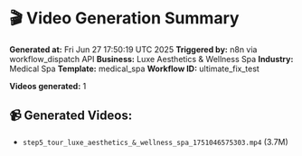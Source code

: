 # 🎬 Video Generation Summary

**Generated at:** Fri Jun 27 17:50:19 UTC 2025
**Triggered by:** n8n via workflow_dispatch API
**Business:** Luxe Aesthetics & Wellness Spa
**Industry:** Medical Spa
**Template:** medical_spa
**Workflow ID:** ultimate_fix_test

**Videos generated:** 1

## 📹 Generated Videos:
- `step5_tour_luxe_aesthetics_&_wellness_spa_1751046575303.mp4` (3.7M)
